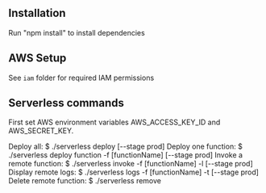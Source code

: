 Installation
-------------
Run "npm install" to install dependencies


AWS Setup
-------------
See `iam` folder for required IAM permissions


Serverless commands
-------------
First set AWS environment variables AWS_ACCESS_KEY_ID and AWS_SECRET_KEY.

Deploy all: $ ./serverless deploy [--stage prod]
Deploy one function: $ ./serverless deploy function -f [functionName] [--stage prod]
Invoke a remote function: $ ./serverless invoke -f [functionName] -l [--stage prod]
Display remote logs: $ ./serverless logs -f [functionName] -t [--stage prod]
Delete remote function: $ ./serverless remove
